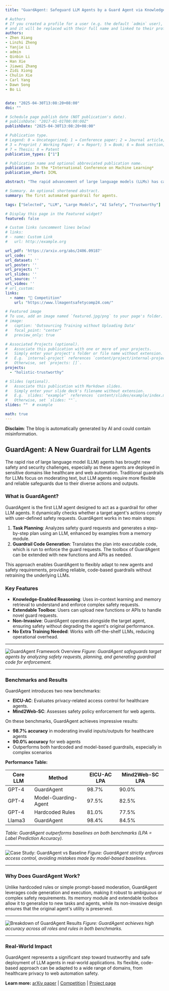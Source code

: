 ```yaml
---
title: "GuardAgent: Safeguard LLM Agents by a Guard Agent via Knowledge-Enabled Reasoning"

# Authors
# If you created a profile for a user (e.g. the default `admin` user), write the username (folder name) here 
# and it will be replaced with their full name and linked to their profile.
authors:
- Zhen Xiang
- Linzhi Zheng
- Yanjie Li
- admin
- Qinbin Li
- Han Xie
- Jiawei Zhang
- Zidi Xiong
- Chulin Xie
- Carl Yang
- Dawn Song
- Bo Li


date: "2025-04-30T13:08:20+08:00"
doi: ""

# Schedule page publish date (NOT publication's date).
# publishDate: "2017-01-01T00:00:00Z"
publishDate: "2025-04-30T13:08:20+08:00"

# Publication type.
# Legend: 0 = Uncategorized; 1 = Conference paper; 2 = Journal article;
# 3 = Preprint / Working Paper; 4 = Report; 5 = Book; 6 = Book section;
# 7 = Thesis; 8 = Patent
publication_types: ["1"]

# Publication name and optional abbreviated publication name.
publication: In the *International Conference on Machine Learning*
publication_short: ICML

abstract: "The rapid advancement of large language models (LLMs) has catalyzed the deployment of LLM-powered agents across numerous applications, raising new concerns regarding their safety and trustworthiness. Existing methods for enhancing the safety of LLMs are not directly transferable to LLM-powered agents due to their diverse objectives and output modalities. In this paper, we propose GuardAgent, the first LLM agent as a guardrail to other LLM agents. Specifically, GuardAgent oversees a target LLM agent by checking whether its inputs/outputs satisfy a set of given guard requests defined by the users. GuardAgent comprises two steps: 1) creating a task plan by analyzing the provided guard requests, and 2) generating guardrail code based on the task plan and executing the code by calling APIs or using external engines. In both steps, an LLM is utilized as the core reasoning component, supplemented by in-context demonstrations retrieved from a memory module. Such knowledge-enabled reasoning allows GuardAgent to understand various textual guard requests and accurately translate them into executable code that provides reliable guardrails. Furthermore, GuardAgent is equipped with an extendable toolbox containing functions and APIs and requires no additional LLM training, which underscores its generalization capabilities and low operational overhead. Additionally, we propose two novel benchmarks: an EICU-AC benchmark for assessing privacy-related access control for healthcare agents and a Mind2Web-SC benchmark for safety evaluation for web agents. We show the effectiveness of GuardAgent on these two benchmarks with 98.7% and 90.0% accuracy in moderating invalid inputs and outputs for the two types of agents, respectively. We also show that GuardAgent is able to define novel functions in adaption to emergent LLM agents and guard requests, which underscores its strong generalization capabilities."

# Summary. An optional shortened abstract.
summary: The first automated guardrail for agents.

tags: ["Selected", "LLM", "Large Models", "AI Safety", "Trustworthy"]

# Display this page in the Featured widget?
featured: false

# Custom links (uncomment lines below)
# links:
# - name: Custom Link
#   url: http://example.org

url_pdf: 'https://arxiv.org/abs/2406.09187'
url_code: ''
url_dataset: ''
url_poster: ''
url_project: ''
url_slides: ''
url_source: ''
url_video: ''
# url_custom:
links:
  - name: "🏁 Competition"
    url: "https://www.llmagentsafetycomp24.com/"

# Featured image
# To use, add an image named `featured.jpg/png` to your page's folder. 
# image:
#   caption: 'Outsourcing Training without Uploading Data'
#   focal_point: "center"
#   preview_only: true

# Associated Projects (optional).
#   Associate this publication with one or more of your projects.
#   Simply enter your project's folder or file name without extension.
#   E.g. `internal-project` references `content/project/internal-project/index.md`.
#   Otherwise, set `projects: []`.
projects:
  - "holistic-trustworthy"

# Slides (optional).
#   Associate this publication with Markdown slides.
#   Simply enter your slide deck's filename without extension.
#   E.g. `slides: "example"` references `content/slides/example/index.md`.
#   Otherwise, set `slides: ""`.
slides: ""  # example

math: true
---
```



**Disclaim**: The blog is automatically generated by AI and could contain misinformation.

## GuardAgent: A New Guardrail for LLM Agents

The rapid rise of large language model (LLM) agents has brought new safety and security challenges, especially as these agents are deployed in sensitive domains like healthcare and web automation. Traditional guardrails for LLMs focus on moderating text, but LLM agents require more flexible and reliable safeguards due to their diverse actions and outputs.

### What is GuardAgent?
GuardAgent is the first LLM agent designed to act as a guardrail for other LLM agents. It dynamically checks whether a target agent's actions comply with user-defined safety requests. GuardAgent works in two main steps:
1. **Task Planning**: Analyzes safety guard requests and generates a step-by-step plan using an LLM, enhanced by examples from a memory module.
2. **Guardrail Code Generation**: Translates the plan into executable code, which is run to enforce the guard requests. The toolbox of GuardAgent can be extended with new functions and APIs as needed.

This approach enables GuardAgent to flexibly adapt to new agents and safety requirements, providing reliable, code-based guardrails without retraining the underlying LLMs.

### Key Features
- **Knowledge-Enabled Reasoning**: Uses in-context learning and memory retrieval to understand and enforce complex safety requests.
- **Extendable Toolbox**: Users can upload new functions or APIs to handle novel guard requests.
- **Non-Invasive**: GuardAgent operates alongside the target agent, ensuring safety without degrading the agent's original performance.
- **No Extra Training Needed**: Works with off-the-shelf LLMs, reducing operational overhead.

---

![GuardAgent Framework Overview](https://arxiv.org/html/2406.09187v3/extracted/6491580/figures/figure1_v5.png)
*Figure: GuardAgent safeguards target agents by analyzing safety requests, planning, and generating guardrail code for enforcement.*

---

### Benchmarks and Results
GuardAgent introduces two new benchmarks:
- **EICU-AC**: Evaluates privacy-related access control for healthcare agents.
- **Mind2Web-SC**: Assesses safety policy enforcement for web agents.

On these benchmarks, GuardAgent achieves impressive results:
- **98.7% accuracy** in moderating invalid inputs/outputs for healthcare agents
- **90.0% accuracy** for web agents
- Outperforms both hardcoded and model-based guardrails, especially in complex scenarios

**Performance Table:**

| Core LLM | Method                | EICU-AC LPA | Mind2Web-SC LPA |
|----------|----------------------|-------------|-----------------|
| GPT-4    | GuardAgent           | 98.7%       | 90.0%           |
| GPT-4    | Model-Guarding-Agent | 97.5%       | 82.5%           |
| GPT-4    | Hardcoded Rules      | 81.0%       | 77.5%           |
| Llama3   | GuardAgent           | 98.4%       | 84.5%           |

*Table: GuardAgent outperforms baselines on both benchmarks (LPA = Label Prediction Accuracy).*

---

![Case Study: GuardAgent vs Baseline](https://arxiv.org/html/2406.09187v3/extracted/6491580/figures/guardagent_case_study.png)
*Figure: GuardAgent strictly enforces access control, avoiding mistakes made by model-based baselines.*

---

### Why Does GuardAgent Work?
Unlike hardcoded rules or simple prompt-based moderation, GuardAgent leverages code generation and execution, making it robust to ambiguous or complex safety requirements. Its memory module and extendable toolbox allow it to generalize to new tasks and agents, while its non-invasive design ensures that the original agent's utility is preserved.

---

![Breakdown of GuardAgent Results](https://arxiv.org/html/2406.09187v3/extracted/6491580/figures/spider1.png)
*Figure: GuardAgent achieves high accuracy across all roles and rules in both benchmarks.*

---

### Real-World Impact
GuardAgent represents a significant step toward trustworthy and safe deployment of LLM agents in real-world applications. Its flexible, code-based approach can be adapted to a wide range of domains, from healthcare privacy to web automation safety.

**Learn more:** [arXiv paper](https://arxiv.org/abs/2406.09187) | [Competition](https://www.llmagentsafetycomp24.com/) | [Project page](https://guardagent.github.io/)

